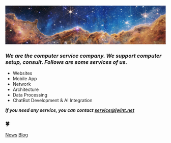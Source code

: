 
![top](./webb2.jpg)

### ***We are the computer service company. We support computer setup, consult. Follows are some services of us.***

- Websites
- Mobile App
- Network
- Architecture
- Data Processing
- ChatBot Development & AI Integration


***If you need any service, you can contact service@jwint.net***

### 🍀

[News](./news) [Blog](./Post)
